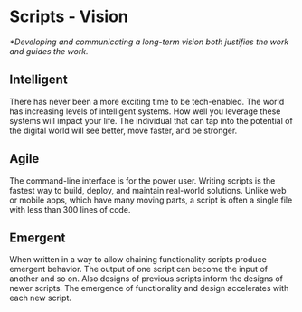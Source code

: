 # Scripts - Vision

_*Developing and communicating a long-term vision both justifies the work and guides the work._

## Intelligent

There has never been a more exciting time to be tech-enabled. The world has increasing levels of intelligent systems. How well you leverage these systems will impact your life. The individual that can tap into the potential of the digital world will see better, move faster, and be stronger.

## Agile

The command-line interface is for the power user. Writing scripts is the fastest way to build, deploy, and maintain real-world solutions. Unlike web or mobile apps, which have many moving parts, a script is often a single file with less than 300 lines of code.

## Emergent

When written in a way to allow chaining functionality scripts produce emergent behavior. The output of one script can become the input of another and so on. Also designs of previous scripts inform the designs of newer scripts. The emergence of functionality and design accelerates with each new script.
